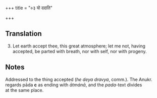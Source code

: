 +++
title = "०३ यो ददाति"

+++
## Translation
3. Let earth accept thee, this great atmosphere; let me not, having  
accepted, be parted with breath, nor with self, nor with progeny.

## Notes
Addressed to the thing accepted (*he deya dravya*, comm.). The Anukr.  
regards pāda **c** as ending with *ātmánā*, and the *pada*-text divides  
at the same place.
